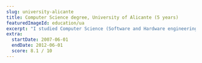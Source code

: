 ```yaml
---
slug: university-alicante
title: Computer Science degree, University of Alicante (5 years)
featuredImageId: education/ua
excerpt: "I studied Computer Science (Software and Hardware engineering) at the University of Alicante. Performance: 81%"
extra:
  startDate: 2007-06-01
  endDate: 2012-06-01
  score: 8.1 / 10
---
```


